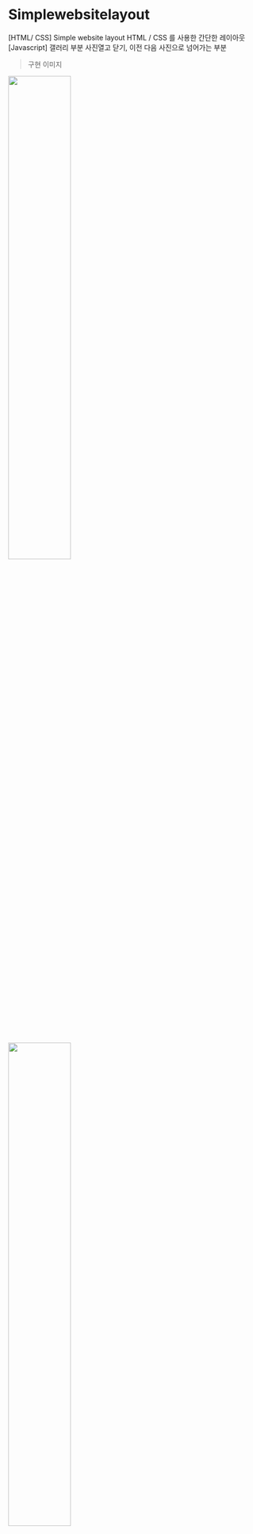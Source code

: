 # Simplewebsitelayout
[HTML/ CSS] Simple website layout
HTML / CSS 를 사용한 간단한 레이아웃 <br>
[Javascript] 갤러리 부분 사진열고 닫기, 이전 다음 사진으로 넘어가는 부분

>구현 이미지
<img src="https://user-images.githubusercontent.com/71969709/118468475-c58b5e80-b73f-11eb-8838-18e01e6e55a0.png" width="50%">
<img src="https://user-images.githubusercontent.com/71969709/118468583-df2ca600-b73f-11eb-8355-7054b003f010.png" width="50%">
<img src="https://user-images.githubusercontent.com/71969709/118468651-f370a300-b73f-11eb-923c-d903c4d6ab65.png" width="50%">
<img src="https://user-images.githubusercontent.com/71969709/118468687-fec3ce80-b73f-11eb-8507-7fb82ee03973.png" width="50%">
<img src="https://user-images.githubusercontent.com/71969709/118468706-02575580-b740-11eb-8b4e-a5a46be7dd40.png" width="50%">
<img src="https://user-images.githubusercontent.com/71969709/118468970-42b6d380-b740-11eb-93fc-2ea098c3a93e.png" width="50%">
<img src="https://user-images.githubusercontent.com/71969709/118468973-43e80080-b740-11eb-83e7-de3d5210a4a4.png" width="50%">
<img src="https://user-images.githubusercontent.com/71969709/118469268-83165180-b740-11eb-96bd-bd634d482df6.png" width="50%">

